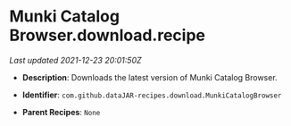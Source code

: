 # Munki Catalog Browser.download.recipe

_Last updated 2021-12-23 20:01:50Z_

- **Description**: Downloads the latest version of Munki Catalog Browser.

- **Identifier**: `com.github.dataJAR-recipes.download.MunkiCatalogBrowser`

- **Parent Recipes**: `None`
